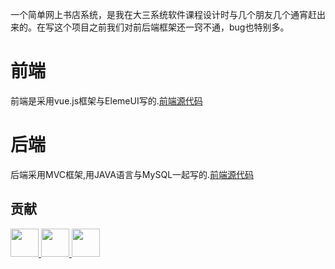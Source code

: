 一个简单网上书店系统，是我在大三系统软件课程设计时与几个朋友几个通宵赶出来的。在写这个项目之前我们对前后端框架还一窍不通，bug也特别多。
# 前端
前端是采用vue.js框架与ElemeUI写的.[前端源代码](https://github.com/lipses/BookShop/tree/fore-end)
# 后端
后端采用MVC框架,用JAVA语言与MySQL一起写的.[前端源代码](https://github.com/lipses/BookShop/tree/back-end)

## 贡献

<a href="https://github.com/lamprose">
  <img src="https://avatars0.githubusercontent.com/u/29279979" width="45px">
</a>
<a href="https://github.com/raoxueliang">
    <img src="https://avatars0.githubusercontent.com/u/28750992" width="45px">
</a>
<a href="https://github.com/Liyun-Song">
    <img src="https://avatars0.githubusercontent.com/u/49939107" width="45px">
</a>
